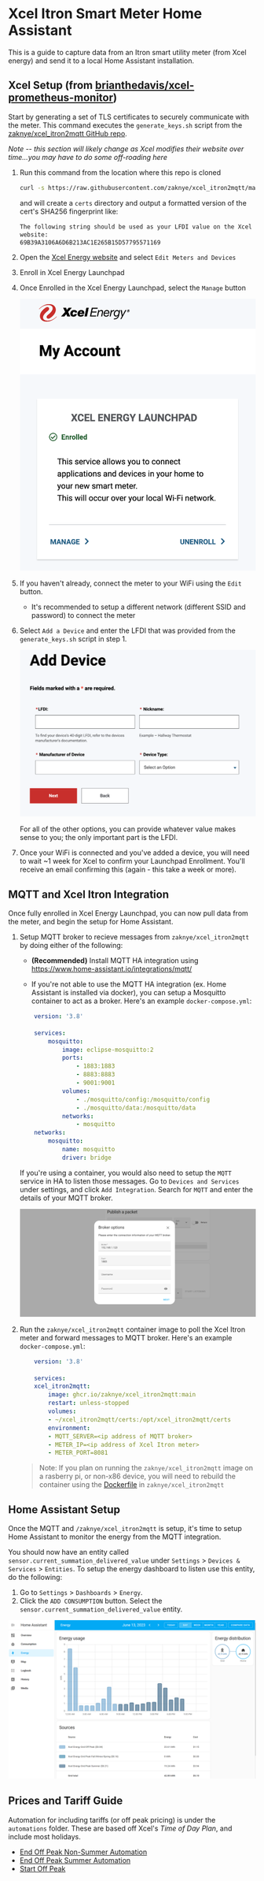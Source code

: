 # Xcel Itron Smart Meter Home Assistant

This is a guide to capture data from an Itron smart utility meter (from Xcel energy) and send it to a local Home Assistant installation.

## Xcel Setup (from [brianthedavis/xcel-prometheus-monitor](https://github.com/brianthedavis/xcel-prometheus-monitor))

Start by generating a set of TLS certificates to securely communicate with the meter.  This command executes the `generate_keys.sh` script from the [zaknye/xcel_itron2mqtt GitHub repo](https://github.com/zaknye/xcel_itron2mqtt).

*Note -- this section will likely change as Xcel modifies their website over time...you may have to do some off-roading here*

1. Run this command from the location where this repo is cloned
    ```bash
    curl -s https://raw.githubusercontent.com/zaknye/xcel_itron2mqtt/main/scripts/generate_keys.sh | bash -s
    ```

    and will create a `certs` directory and output a formatted version of the cert's SHA256 fingerprint like:

    ```
    The following string should be used as your LFDI value on the Xcel website:
    69B39A3106A6D6B213AC1E265B15D57795571169
    ```

2. Open the [Xcel Energy website](https://my.xcelenergy.com/MyAccount/s/meters-and-devices/manage-meters-and-devices) and select `Edit Meters and Devices`
3. Enroll in Xcel Energy Launchpad
4. Once Enrolled in the Xcel Energy Launchpad, select the `Manage` button

    ![Launchpad](img/launchpad.png)

5. If you haven't already, connect the meter to your WiFi using the `Edit` button.
   - It's recommended to setup a different network (different SSID and password) to connect the meter
6. Select `Add a Device` and enter the LFDI that was provided from the `generate_keys.sh` script in step 1.

    ![Add Device](img/add_device.png)

    For all of the other options, you can provide whatever value makes sense to you; the only important part is the LFDI.

7. Once your WiFi is connected and you've added a device, you will need to wait ~1 week for Xcel to confirm your Launchpad Enrollment.  You'll receive an email confirming this (again - this take a week or more).

## MQTT and Xcel Itron Integration

Once fully enrolled in Xcel Energy Launchpad, you can now pull data from the meter, and begin the setup for Home Assistant.

1. Setup MQTT broker to recieve messages from `zaknye/xcel_itron2mqtt` by doing either of the following:

    * **(Recommended)** Install MQTT HA integration using https://www.home-assistant.io/integrations/mqtt/
    
    * If you're not able to use the MQTT HA integration (ex. Home Assistant is installed via docker), you can setup a Mosquitto container to act as a broker. Here's an example `docker-compose.yml`:
    
    ```yml
        version: '3.8'

        services:
            mosquitto:
                image: eclipse-mosquitto:2
                ports:
                    - 1883:1883
                    - 8883:8883
                    - 9001:9001
                volumes:
                    - ./mosquitto/config:/mosquitto/config
                    - ./mosquitto/data:/mosquitto/data
                networks:
                    - mosquitto
        networks:
            mosquitto:
                name: mosquitto
                driver: bridge
    ```

    If you're using a container, you would also need to setup the `MQTT` service in HA to listen those messages. Go to `Devices and Services` under settings, and click `Add Integration`. Search for `MQTT` and enter the details of your MQTT broker.

    ![Home Assistant MQTT Broker Setup](img/ha-broker.png)

2. Run the `zaknye/xcel_itron2mqtt` container image to poll the Xcel Itron meter and forward messages to MQTT broker. Here's an example `docker-compose.yml`:

    ```yml
        version: '3.8'

        services:
        xcel_itron2mqtt:
            image: ghcr.io/zaknye/xcel_itron2mqtt:main
            restart: unless-stopped
            volumes:
            - ~/xcel_itron2mqtt/certs:/opt/xcel_itron2mqtt/certs
            environment:
            - MQTT_SERVER=<ip address of MQTT broker>
            - METER_IP=<ip address of Xcel Itron meter>
            - METER_PORT=8081
    ```

    > Note: If you plan on running the `zaknye/xcel_itron2mqtt` image on a rasberry pi, or non-x86 device, you will need to rebuild the container using the [Dockerfile](https://github.com/zaknye/xcel_itron2mqtt/blob/main/Dockerfile) in `zaknye/xcel_itron2mqtt`

## Home Assistant Setup

Once the MQTT and `/zaknye/xcel_itron2mqtt` is setup, it's time to setup Home Assistant to monitor the energy from the MQTT integration.

You should now have an entity called `sensor.current_summation_delivered_value` under `Settings` > `Devices & Services` > `Entities`. To setup the energy dashboard to listen use this entity, do the following:

1. Go to `Settings` > `Dashboards` > `Energy`.
2. Click the `ADD CONSUMPTION` button. Select the `sensor.current_summation_delivered_value` entity. 

![Home Assistant Energy Dashboard](img/energy_dashboard.png)

## Prices and Tariff Guide

Automation for including tariffs (or off peak pricing) is under the `automations` folder. These are based off Xcel's *Time of Day Plan*, and include most holidays.

* [End Off Peak Non-Summer Automation](automations/end-off-peak-non-summer.yml)
* [End Off Peak Summer Automation](automations/end-off-peak-summer.yml)
* [Start Off Peak](automations/start-off-peak.yml)

